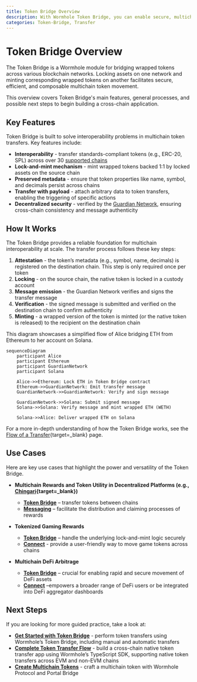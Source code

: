 ```yaml
---
title: Token Bridge Overview
description: With Wormhole Token Bridge, you can enable secure, multichain communication, build multichain apps, sync data, and coordinate actions across blockchains.
categories: Token-Bridge, Transfer
---
```


# Token Bridge Overview

The Token Bridge is a Wormhole module for bridging wrapped tokens across various blockchain networks. Locking assets on one network and minting corresponding wrapped tokens on another facilitates secure, efficient, and composable multichain token movement.

This overview covers Token Bridge's main features, general processes, and possible next steps to begin building a cross-chain application.

## Key Features

Token Bridge is built to solve interoperability problems in multichain token transfers. Key features include:

- **Interoperability** - transfer standards-compliant tokens (e.g., ERC-20, SPL) across over 30 [supported chains](https://wormhole.com/platform/blockchains)
- **Lock-and-mint mechanism** - mint wrapped tokens backed 1:1 by locked assets on the source chain
- **Preserved metadata** - ensure that token properties like name, symbol, and decimals persist across chains
- **Transfer with payload** - attach arbitrary data to token transfers, enabling the triggering of specific actions
- **Decentralized security** - verified by the [Guardian Network](/docs/protocol/infrastructure/guardians/), ensuring cross-chain consistency and message authenticity

## How It Works

The Token Bridge provides a reliable foundation for multichain interoperability at scale. The transfer process follows these key steps:

1. **Attestation** - the token’s metadata (e.g., symbol, name, decimals) is registered on the destination chain. This step is only required once per token
2. **Locking** - on the source chain, the native token is locked in a custody account
3. **Message emission** - the Guardian Network verifies and signs the transfer message
4. **Verification** - the signed message is submitted and verified on the destination chain to confirm authenticity
5. **Minting** - a wrapped version of the token is minted (or the native token is released) to the recipient on the destination chain

This diagram showcases a simplified flow of Alice bridging ETH from Ethereum to her account on Solana.

```mermaid
sequenceDiagram
    participant Alice
    participant Ethereum
    participant GuardianNetwork
    participant Solana

    Alice->>Ethereum: Lock ETH in Token Bridge contract
    Ethereum->>GuardianNetwork: Emit transfer message
    GuardianNetwork->>GuardianNetwork: Verify and sign message

    GuardianNetwork->>Solana: Submit signed message
    Solana->>Solana: Verify message and mint wrapped ETH (WETH)

    Solana->>Alice: Deliver wrapped ETH on Solana
```

For a more in-depth understanding of how the Token Bridge works, see the [Flow of a Transfer](/docs/products/token-bridge/concepts/transfer-flow/){target=\_blank} page.

## Use Cases

Here are key use cases that highlight the power and versatility of the Token Bridge.

- **Multichain Rewards and Token Utility in Decentralized Platforms (e.g., [Chingari](https://chingari.io/){target=\_blank})** 

    - [**Token Bridge**](/docs/products/token-bridge/get-started/) – transfer tokens between chains
    - [**Messaging**](/docs/products/messaging/overview/) – facilitate the distribution and claiming processes of rewards

- **Tokenized Gaming Rewards**

    - [**Token Bridge**](/docs/products/token-bridge/get-started/) – handle the underlying lock-and-mint logic securely
    - [**Connect**](/docs/products/connect/overview/) - provide a user-friendly way to move game tokens across chains

- **Multichain DeFi Arbitrage**

    - [**Token Bridge**](/docs/products/token-bridge/get-started/) – crucial for enabling rapid and secure movement of DeFi assets 
    - [**Connect**](/docs/products/connect/overview/) –empowers a broader range of DeFi users or be integrated into DeFi aggregator dashboards

## Next Steps

If you are looking for more guided practice, take a look at: 

- [**Get Started with Token Bridge**](/docs/products/token-bridge/get-started/) - perform token transfers using Wormhole’s Token Bridge, including manual and automatic transfers
- [**Complete Token Transfer Flow**](/docs/products/token-bridge/tutorials/transfer-workflow/) - build a cross-chain native token transfer app using Wormhole’s TypeScript SDK, supporting native token transfers across EVM and non-EVM chains
- [**Create Multichain Tokens**](/docs/products/token-bridge/tutorials/multichain-token/) - craft a multichain token with Wormhole Protocol and Portal Bridge